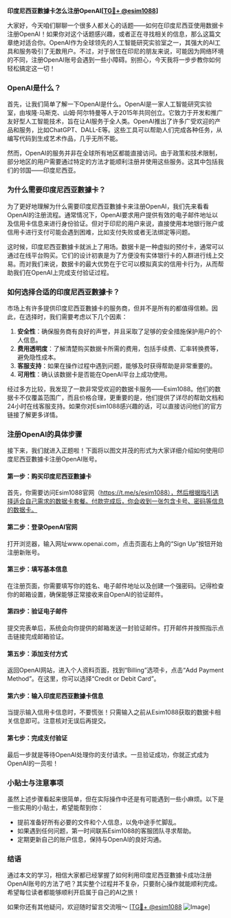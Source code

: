 **印度尼西亚數據卡怎么注册OpenAI[[TG💪+ @esim1088](https://t.me/s/esim1088)]**

大家好，今天咱们聊聊一个很多人都关心的话题——如何在印度尼西亚使用数据卡注册OpenAI！如果你对这个话题感兴趣，或者正在寻找相关的信息，那么这篇文章绝对适合你。OpenAI作为全球领先的人工智能研究实验室之一，其强大的AI工具和服务吸引了无数用户。不过，对于居住在印尼的朋友来说，可能因为网络环境的不同，注册OpenAI账号会遇到一些小障碍。别担心，今天我将一步步教你如何轻松搞定这一切！

### OpenAI是什么？

首先，让我们简单了解一下OpenAI是什么。OpenAI是一家人工智能研究实验室，由埃隆·马斯克、山姆·阿尔特曼等人于2015年共同创立。它致力于开发和推广友好型人工智能技术，旨在让AI服务于全人类。OpenAI推出了许多广受欢迎的产品和服务，比如ChatGPT、DALL-E等。这些工具可以帮助人们完成各种任务，从编写代码到生成艺术作品，几乎无所不能。

然而，OpenAI的服务并非在全球所有地区都能直接访问。由于政策和技术限制，部分地区的用户需要通过特定的方法才能顺利注册并使用这些服务。这其中包括我们的邻国——印度尼西亚。

### 为什么需要印度尼西亚數據卡？

为了更好地理解为什么需要印度尼西亚數據卡来注册OpenAI，我们先来看看OpenAI的注册流程。通常情况下，OpenAI要求用户提供有效的电子邮件地址以及信用卡信息来进行身份验证。但对于印尼的用户来说，直接使用本地银行账户或信用卡进行支付可能会遇到困难，比如支付失败或者无法绑定等问题。

这时候，印度尼西亚數據卡就派上了用场。数据卡是一种虚拟的预付卡，通常可以通过在线平台购买。它们的设计初衷是为了方便没有实体银行卡的人群进行线上交易。而对我们来说，数据卡的最大优势在于它可以模拟真实的信用卡行为，从而帮助我们在OpenAI上完成支付验证过程。

### 如何选择合适的印度尼西亚數據卡？

市场上有许多提供印度尼西亚數據卡的服务商，但并不是所有的都值得信赖。因此，在选择时，我们需要考虑以下几个因素：

1. **安全性**：确保服务商有良好的声誉，并且采取了足够的安全措施保护用户的个人信息。
2. **费用透明度**：了解清楚购买数据卡所需的费用，包括手续费、汇率转换费等，避免隐性成本。
3. **客服支持**：如果在操作过程中遇到问题，能够及时获得帮助是非常重要的。
4. **可用性**：确认该数据卡是否能在OpenAI平台上成功使用。

经过多方比较，我发现了一款非常受欢迎的数据卡服务——Esim1088。他们的数据卡不仅覆盖范围广，而且价格合理，更重要的是，他们提供了详尽的帮助文档和24小时在线客服支持。如果你对Esim1088感兴趣的话，可以直接访问他们的官方链接了解更多详情。

### 注册OpenAI的具体步骤

接下来，我们就进入正题啦！下面将以图文并茂的形式为大家详细介绍如何使用印度尼西亚數據卡注册OpenAI账号。

#### 第一步：购买印度尼西亚數據卡

首先，你需要访问Esim1088官网（https://t.me/s/esim1088），然后根据指引选择适合自己需求的数据卡套餐。付款完成后，你会收到一张包含卡号、密码等信息的数据卡。

#### 第二步：登录OpenAI官网

打开浏览器，输入网址www.openai.com，点击页面右上角的“Sign Up”按钮开始注册新账号。

#### 第三步：填写基本信息

在注册页面，你需要填写你的姓名、电子邮件地址以及创建一个强密码。记得检查你的邮箱设置，确保能够正常接收来自OpenAI的验证邮件。

#### 第四步：验证电子邮件

提交完表单后，系统会向你提供的邮箱发送一封验证邮件。打开邮件并按照指示点击链接完成邮箱验证。

#### 第五步：添加支付方式

返回OpenAI网站，进入个人资料页面，找到“Billing”选项卡，点击“Add Payment Method”。在这里，你可以选择“Credit or Debit Card”。

#### 第六步：输入印度尼西亚數據卡信息

当提示输入信用卡信息时，不要慌张！只需输入之前从Esim1088获取的数据卡相关信息即可。注意核对无误后再提交。

#### 第七步：完成支付验证

最后一步就是等待OpenAI处理你的支付请求。一旦验证成功，你就正式成为OpenAI的一员啦！

### 小贴士与注意事项

虽然上述步骤看起来很简单，但在实际操作中还是有可能遇到一些小麻烦。以下是一些实用的小贴士，希望能帮到你：

- 提前准备好所有必要的文件和个人信息，以免中途手忙脚乱。
- 如果遇到任何问题，第一时间联系Esim1088的客服团队寻求帮助。
- 定期更新自己的账户信息，保持与OpenAI的良好沟通。

### 结语

通过本文的学习，相信大家都已经掌握了如何利用印度尼西亚數據卡成功注册OpenAI账号的方法了吧？其实整个过程并不复杂，只要耐心操作就能顺利完成。希望每位读者都能够顺利开启属于自己的AI之旅！

如果你还有其他疑问，欢迎随时留言交流哦～ [[TG💪+ @esim1088](https://t.me/s/esim1088) ![Image](https://i.postimg.cc/4NQfJmqS/Snipaste-2025-05-13-00-14-12.png)]